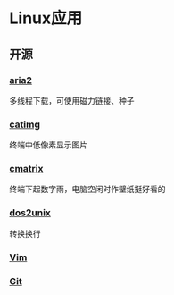 # Linux应用

## 开源

### [aria2](https://aria2.github.io/)

多线程下载，可使用磁力链接、种子

### [catimg](https://github.com/posva/catimg)

终端中低像素显示图片

### [cmatrix](https://github.com/abishekvashok/cmatrix)

终端下起数字雨，电脑空闲时作壁纸挺好看的

### [dos2unix](http://dos2unix.sourceforge.net/)

转换换行

### [Vim](https://github.com/vim/vimhttps://www.vim.org/)

### [Git](https://git-scm.com/)

